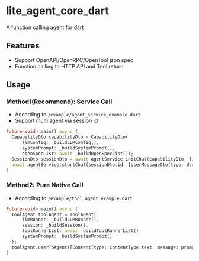 # lite_agent_core_dart

A function calling agent for dart

## Features

- Support OpenAPI/OpenRPC/OpenTool json spec
- Function calling to HTTP API and Tool return

## Usage

### Method1(Recommend): Service Call
- According to `/example/agent_service_example.dart`
- Support multi agent via session id

```dart
Future<void> main() async {
  CapabilityDto capabilityDto = CapabilityDto(
      llmConfig: _buildLLMConfig(), 
      systemPrompt: _buildSystemPrompt(), 
      openSpecList: await _buildOpenSpecList());
  SessionDto sessionDto = await agentService.initChat(capabilityDto, listen);
  await agentService.startChat(sessionDto.id, [UserMessageDto(type: UserMessageType.text, message: prompt)]);
}
```

### Method2: Pure Native Call

- According to `/example/tool_agent_example.dart`

```dart
Future<void> main() async {
  ToolAgent toolAgent = ToolAgent(
      llmRunner: _buildLLMRunner(),
      session: _buildSession(),
      toolRunnerList: await _buildToolRunnerList(),
      systemPrompt: _buildSystemPrompt()
  );
  toolAgent.userToAgent([Content(type: ContentType.text, message: prompt)]);
}
```